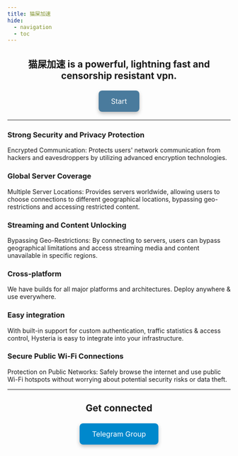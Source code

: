 ```yaml
---
title: 猫屎加速
hide:
  - navigation
  - toc
---
```


<head>
  <link rel="stylesheet" href="https://cdnjs.cloudflare.com/ajax/libs/font-awesome/6.4.2/css/all.min.css">
</head>

<!-- Hack to hide the title -->
<style>
  .md-typeset h1,
  .md-content__button {
    display: none;
  }
</style>




<h2 style="text-align: center;">猫屎加速 is a powerful, lightning fast and censorship resistant vpn.</h2>


<p align="center">
  <a href="docs/getting-started/Installation/" style="padding: 14px 28px; background-color: #4A7B9D; color: white; border: none; border-radius: 8px; text-align: center; text-decoration: none; display: inline-block; font-size: 16px; margin: 4px 2px; cursor: pointer; box-shadow: 0px 4px 8px 0px rgba(0,0,0,0.25);">
    Start
  </a>
</p>

---

<div class="feature-grid">
  <div>
    <h3>Strong Security and Privacy Protection</h3>
    <p>Encrypted Communication: Protects users' network communication from hackers and eavesdroppers by utilizing advanced encryption technologies.</p>
  </div>

  <div>
    <h3>Global Server Coverage</h3>
    <p>Multiple Server Locations: Provides servers worldwide, allowing users to choose connections to different geographical locations, bypassing geo-restrictions and accessing restricted content.</p>
  </div>

  <div>
    <h3>Streaming and Content Unlocking</h3>
    <p>Bypassing Geo-Restrictions: By connecting to servers, users can bypass geographical limitations and access streaming media and content unavailable in specific regions.</p>
  </div>

  <div>
    <h3>Cross-platform</h3>
    <p>We have builds for all major platforms and architectures. Deploy anywhere & use everywhere.</p>
  </div>

  <div>
    <h3>Easy integration</h3>
    <p>With built-in support for custom authentication, traffic statistics & access control, Hysteria is easy to integrate into your infrastructure.</p>
  </div>

  <div>
    <h3>Secure Public Wi-Fi Connections</h3>
    <p>Protection on Public Networks: Safely browse the internet and use public Wi-Fi hotspots without worrying about potential security risks or data theft.</p>
  </div>
</div>

---

<h2 style="text-align: center;">Get connected</h2>
<p align="center">
  <a href="https://t.me/+i__hJPORw2I3NzA9" style="padding: 14px 28px; background-color: #0088CC; color: white; border: none; border-radius: 8px; text-align: center; text-decoration: none; display: inline-block; font-size: 16px; margin: 4px 2px; cursor: pointer; box-shadow: 0px 4px 8px 0px rgba(0,0,0,0.25);">
    <i class="fa-brands fa-telegram"></i> Telegram Group
  </a>
</p>

